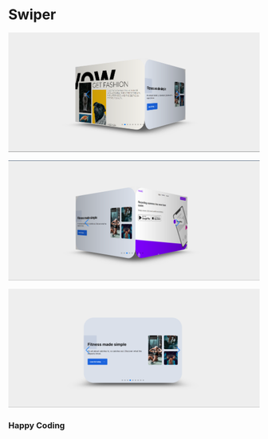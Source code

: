 # Swiper       
  
![alt text](<Screenshot 2024-02-21 181856.png>)  
    
               
       
 ![alt text](<Screenshot 2024-02-21 181914.png>) 
       
           
       
 ![alt text](<Screenshot 2024-02-21 181936.png>)
       
  
 ### Happy Coding